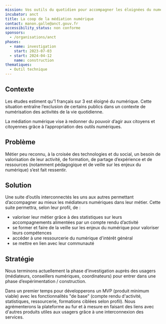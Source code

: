 ```yaml
---
mission: Vos outils du quotidien pour accompagner les éloignées du numérique.
incubator: anct
title: La coop de la médiation numérique
contact: manon.galle@anct.gouv.fr
accessibility_status: non conforme
sponsors:
  - /organisations/anct
phases:
  - name: investigation
    start: 2023-07-03
  - start: 2024-04-12
    name: construction
thematiques:
  - Outil technique
---
```

## Contexte

Les études estiment qu’1 français sur 3 est éloigné du numérique. Cette situation entraîne l’exclusion de certains publics dans un contexte de numérisation des activités de la vie quotidienne. 

La médiation numérique vise à redonner du pouvoir d’agir aux citoyens et citoyennes grâce à l’appropriation des outils numériques.

## Problème

Métier peu reconnu, à la croisée des technologies et du social, un besoin de valorisation de leur activité, de formation, de partage d’expérience et de ressources (notamment pédagogique et de veille sur les enjeux du numérique) s’est fait ressentir.

## Solution

Une suite d’outils interconnectés les uns aux autres permettant d’accompagner au mieux les médiateurs numériques dans leur métier. Cette suite permettra, selon leur profil, de :
- valoriser leur métier grâce à des statistiques sur leurs accompagnements alimentées par un compte rendu d’activité
- se former et faire de la veille sur les enjeux du numérique pour valoriser leurs compétences
- accéder à une ressourcerie du numérique d'intérêt général
- se mettre en lien avec leur communauté 


## Stratégie

Nous terminons actuellement la phase d’investigation auprès des usagers (médiateurs, conseillers numériques, coordinateurs) pour entrer dans une phase d’expérimentation / construction.

Dans un premier temps pour développerons un MVP (produit minimum viable) avec les fonctionnalités "de base" (compte rendu d'activité, statistiques, ressourcerie, formations ciblées selon profil).
Nous agrémenterons la plateforme au fur et à mesure en faisant des liens avec d'autres produits utiles aux usagers grâce à une interconnexion des services.